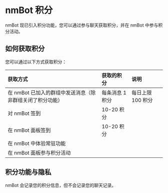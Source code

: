 # nmBot 积分
nmBot 现已引入积分功能，您可以通过参与聊天获取积分，并在 nmBot 中参与积分活动。

## 如何获取积分
您可以通过以下方式获取积分：

| 获取方式                        | 获取的积分      | 说明              |
| :------------------------------ | :-------------- | :---------------- |
| 在 nmBot 已加入的群组中发送消息（除非群组关闭了积分功能） | 每条消息 1 积分 | 每日上限 100 积分 |
| 对 nmBot 签到                   | 10-20 积分      |                   |
| 在 nmBot 面板签到               | 10-20 积分      |                   |
| 在 nmBot 中体验常驻功能         |                 |                   |
| 在 nmBot 面板参与积分活动       |                 |                   |

## 积分功能与隐私
nmBot 会记录您的积分信息，但不会记录您的聊天记录。
